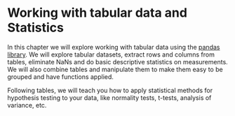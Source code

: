 # Working with tabular data and Statistics
In this chapter we will explore working with tabular data using the [pandas library](https://pandas.pydata.org/). We will explore tabular datasets, extract rows and columns from tables, eliminate NaNs and do basic descriptive statistics on measurements. We will also combine tables and manipulate them to make them easy to be grouped and have functions applied.

Following tables, we will teach you how to apply statistical methods for hypothesis testing to your data, like normality tests, t-tests, analysis of variance, etc.
